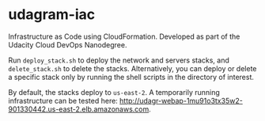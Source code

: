 # udagram-iac
Infrastructure as Code using CloudFormation. Developed as part of the Udacity Cloud DevOps Nanodegree.

Run `deploy_stack.sh` to deploy the network and servers stacks, and `delete_stack.sh` to delete the stacks. 
Alternatively, you can deploy or delete a specific stack only by running the shell scripts in the directory of interest.

By default, the stacks deploy to `us-east-2`. 
A temporarily running infrastructure can be tested here: http://udagr-webap-1mu91o3tx35w2-901330442.us-east-2.elb.amazonaws.com.